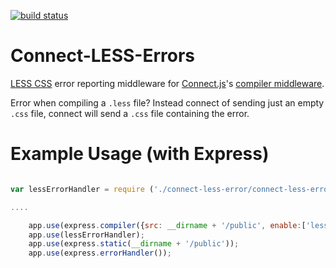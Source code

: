 [![build status](https://secure.travis-ci.org/rc1/connect-less-errors.png)](http://travis-ci.org/rc1/connect-less-errors)
# Connect-LESS-Errors

[LESS CSS](https://github.com/cloudhead/less.js) error reporting middleware for [Connect.js](https://github.com/senchalabs/connect)'s [compiler middleware](http://senchalabs.github.com/connect/middleware-compiler.html).

Error when compiling a `.less` file? Instead connect of sending just an empty `.css` file, connect will send a `.css` file containing the error.


# Example Usage (with Express)

```JavaScript

var lessErrorHandler = require ('./connect-less-error/connect-less-error.js');

....

    app.use(express.compiler({src: __dirname + '/public', enable:['less']}));
    app.use(lessErrorHandler);
    app.use(express.static(__dirname + '/public'));
    app.use(express.errorHandler()); 

```